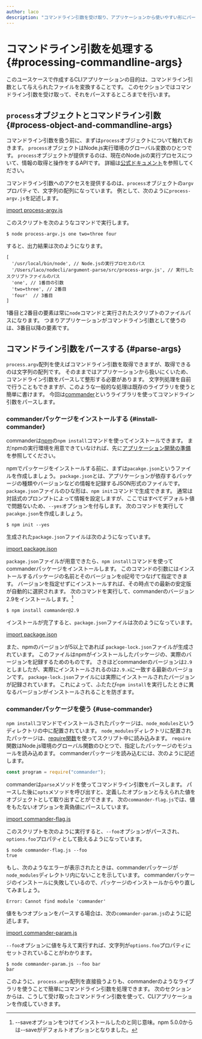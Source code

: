 ```yaml
---
author: laco 
description: "コマンドライン引数を受け取り、アプリケーションから使いやすい形にパースする方法を学びます。"
---
```


# コマンドライン引数を処理する {#processing-commandline-args}

このユースケースで作成するCLIアプリケーションの目的は、コマンドライン引数として与えられたファイルを変換することです。
このセクションではコマンドライン引数を受け取って、それをパースするところまでを行います。

## `process`オブジェクトとコマンドライン引数 {#process-object-and-commandline-args}

コマンドライン引数を扱う前に、まずは`process`オブジェクトについて触れておきます。
`process`オブジェクトはNode.js実行環境のグローバル変数のひとつです。
`process`オブジェクトが提供するのは、現在のNode.jsの実行プロセスについて、情報の取得と操作をするAPIです。
詳細は[公式ドキュメント](https://nodejs.org/dist/latest-v6.x/docs/api/process.html#process_process)を参照してください。

コマンドライン引数へのアクセスを提供するのは、`process`オブジェクトの`argv`プロパティで、文字列の配列になっています。
例として、次のように`process-argv.js`を記述します。

[import process-argv.js](src/process-argv.js)

このスクリプトを次のようなコマンドで実行します。

```shell-session
$ node process-argv.js one two=three four
```

すると、出力結果は次のようになります。

```
[ 
  '/usr/local/bin/node', // Node.jsの実行プロセスのパス
  '/Users/laco/nodecli/argument-parse/src/process-argv.js', // 実行したスクリプトファイルのパス
  'one', // 1番目の引数
  'two=three', // 2番目
  'four'  // 3番目
]
```

1番目と2番目の要素は常に`node`コマンドと実行されたスクリプトのファイルパスになります。
つまりアプリケーションがコマンドライン引数として使うのは、3番目以降の要素です。

## コマンドライン引数をパースする {#parse-args}

`process.argv`配列を使えばコマンドライン引数を取得できますが、取得できるのは文字列の配列です。
そのままではアプリケーションから扱いにくいため、コマンドライン引数をパースして整形する必要があります。
文字列処理を自前で行うこともできますが、このような一般的な処理は既存のライブラリを使うと簡単に書けます。
今回は[commander][]というライブラリを使ってコマンドライン引数をパースします。

### commanderパッケージをインストールする {#install-commander}

commanderは[npm][]の`npm install`コマンドを使ってインストールできます。
まだnpmの実行環境を用意できていなければ、先に[アプリケーション開発の準備][]を参照してください。

npmでパッケージをインストールする前に、まずは`pacakge.json`というファイルを作成しましょう。
`package.json`とは、アプリケーションが依存するパッケージの種類やバージョンなどの情報を記録するJSON形式のファイルです。
`package.json`ファイルのひな形は、`npm init`コマンドで生成できます。
通常は対話式のプロンプトによって情報を設定しますが、ここではすべてデフォルト値で問題ないため、`--yes`オプションを付与します。
次のコマンドを実行して`pacakge.json`を作成しましょう。

```shell-session
$ npm init --yes
```

生成された`package.json`ファイルは次のようになっています。

[import package.json](src/package.init.json)

`package.json`ファイルが用意できたら、`npm install`コマンドを使ってcommanderパッケージをインストールします。
このコマンドの引数にはインストールするパッケージの名前とそのバージョンを`@`記号でつなげて指定できます。
バージョンを指定せずにインストールすれば、その時点での最新の安定版が自動的に選択されます。
次のコマンドを実行して、commanderのバージョン2.9をインストールします。[^saveオプション]

```shell-session
$ npm install commander@2.9
```

インストールが完了すると、`package.json`ファイルは次のようになっています。

[import package.json](src/package.json)

また、npmのバージョンが5以上であれば `package-lock.json`ファイルが生成されています。
このファイルはnpmがインストールしたパッケージの、実際のバージョンを記録するためのものです。
さきほどcommanderのバージョンは`2.9`としましたが、実際にインストールされるのは`2.9.x`に一致する最新のバージョンです。
`package-lock.json`ファイルには実際にインストールされたバージョンが記録されています。
これによって、ふたたび`npm install`を実行したときに異なるバージョンがインストールされることを防ぎます。

### commanderパッケージを使う {#use-commander}

`npm install`コマンドでインストールされたパッケージは、`node_modules`というディレクトリの中に配置されています。
`node_modules`ディレクトリに配置されたパッケージは、[require関数][]を使ってスクリプト中に読み込みます。
`require`関数はNode.js環境のグローバル関数のひとつで、指定したパッケージのモジュールを読み込めます。
commanderパッケージを読み込むには、次のように記述します。

```js
const program = require("commander");
```

commanderは`parse`メソッドを使ってコマンドライン引数をパースします。
パースした後に`opts`メソッドを呼び出すと、定義したオプションと与えられた値をオブジェクトとして取り出すことができます。
次の`commander-flag.js`では、値をもたないオプションを真偽値にパースしています。

[import commander-flag.js](src/commander-flag.js)

このスクリプトを次のように実行すると、`--foo`オプションがパースされ、`options.foo`プロパティとして扱えるようになっています。

```shell-session
$ node commander-flag.js --foo
true
```

もし、次のようなエラーが表示されたときは、commanderパッケージが`node_modules`ディレクトリ内にないことを示しています。
commanderパッケージのインストールに失敗しているので、パッケージのインストールからやり直してみましょう。

```
Error: Cannot find module 'commander'
```

値をもつオプションをパースする場合は、次の`commander-param.js`のように記述します。

[import commander-param.js](src/commander-param.js)

`--foo`オプションに値を与えて実行すれば、文字列が`options.foo`プロパティにセットされていることがわかります。

```shell-session
$ node commander-param.js --foo bar
bar
```

このように、`process.argv`配列を直接扱うよりも、commanderのようなライブラリを使うことで簡単にコマンドライン引数を処理できます。
次のセクションからは、こうして受け取ったコマンドライン引数を使って、CLIアプリケーションを作成していきます。

[commander]: https://github.com/tj/commander.js/
[npm]: https://www.npmjs.com/
[npmのGitHubリポジトリ]: https://github.com/npm/npm
[require関数]: https://nodejs.org/dist/latest-v6.x/docs/api/modules.html#modules_loading_from_node_modules_folders
[アプリケーション開発の準備]: ../../setup-local-env/README.md
[^saveオプション]: --saveオプションをつけてインストールしたのと同じ意味。npm 5.0.0からは--saveがデフォルトオプションとなりました。
